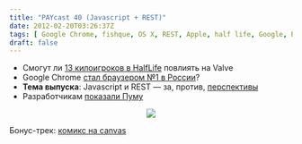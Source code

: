 ```yaml
---
title: "PAYcast 40 (Javascript + REST)"
date: 2012-02-20T03:26:37Z
tags: [ Google Chrome, fishque, OS X, REST, Apple, half life, Google, PAYcast, Mountain Lion, valve, javascript ]
draft: false
---
```

<ul>
<li>Смогут ли <a href="http://www.gamer.ru/news/v-half-life-2-vo-imya-buduschego-serii-half-life-odnovremenno-sygrali-13-tysyach" target="_blank">13 килоигроков в HalfLife</a> повлиять на Valve</li>
<li>Google Chrome <a href="http://habrahabr.ru/blogs/google_chrome/137528/" target="_blank">стал браузером №1 в России</a>?</li>
<li><strong>Тема выпуска</strong>: Javascript и REST &#8212; за, против, <a href="http://blog.jonasbandi.net/2012/02/future-smells-like-javascript.html" target="_blank">перспективы</a></li>
<li>Разработчикам <a href="http://techcrunch.com/2012/02/16/os-x-mountain-lion/" target="_blank">показали Пуму</a></li>
</ul>
<p><center><img src="http://paycast.ru/posts_images/PAYcast40_puma400.jpg" /> </center></p>
<p>Бонус-трек: <a href="http://www.soul-reaper.com/" target="_blank">комикс на canvas</a></p>

     